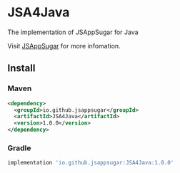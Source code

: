 # JSA4Java
The implementation of JSAppSugar for Java

Visit [JSAppSugar](https://github.com/JSAppSugar/JSAppSugar) for more infomation.

## Install

### Maven
```xml
<dependency>
  <groupId>io.github.jsappsugar</groupId>
  <artifactId>JSA4Java</artifactId>
  <version>1.0.0</version>
</dependency>
```
### Gradle
```groovy
implementation 'io.github.jsappsugar:JSA4Java:1.0.0'
```
